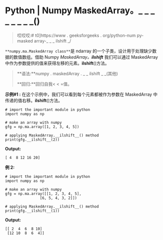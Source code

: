 # Python | Numpy MaskedArray。_ _ _ _ _ _ _ _()

> 哎哎哎:# t0]https://www . geeksforgeeks . org/python-num py-masked array-_ _ _ ilshift _/

`**numpy.ma.MaskedArray class**`是 ndarray 的一个子类，设计用于处理缺少数据的数值数组。借助 Numpy *MaskedArray。__ilshift__* 我们可以通过 MaskedArray 中作为参数提供的值来获得左移的元素。__ilshift__()方法。

> **语法:**numpy . maskedArray . _ _ ilshift _ _(其他)
> 
> **回归:**回归自我< < =值。

**示例#1 :**
在这个示例中，我们可以看到每个元素都被作为参数在 MaskedArray 中传递的值右移。__ilshift__()方法。

```
# import the important module in python 
import numpy as np 

# make an array with numpy 
gfg = np.ma.array([1, 2, 3, 4, 5]) 

# applying MaskedArray.__ilshift__() method 
print(gfg.__ilshift__(2)) 
```

**Output:**

```
[ 4  8 12 16 20]

```

**例 2:**

```
# import the important module in python 
import numpy as np 

# make an array with numpy 
gfg = np.ma.array([[1, 2, 3, 4, 5], 
                [6, 5, 4, 3, 2]]) 

# applying MaskedArray.__ilshift__() method 
print(gfg.__ilshift__(1)) 
```

**Output:**

```
[[ 2  4  6  8 10]
 [12 10  8  6  4]]

```